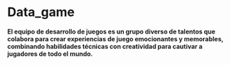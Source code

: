 # Data_game

**El equipo de desarrollo de juegos es un grupo diverso de talentos que colabora para crear experiencias de juego emocionantes y memorables, combinando habilidades técnicas con creatividad para cautivar a jugadores de todo el mundo.**
